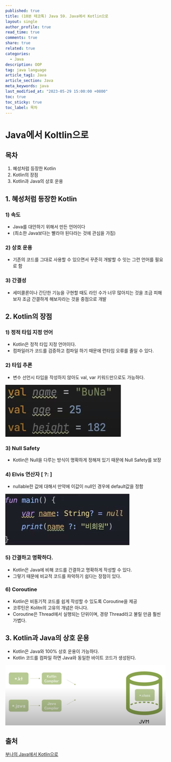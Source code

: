 ```yaml
---
published: true
title: (10분 테코톡) Java 59. Java에서 Kotlin으로
layout: single
author_profile: true
read_time: true
comments: true
share: true
related: true
categories:
  - Java
description: OOP
tag: java language
article_tag1: Java
article_section: Java
meta_keywords: java
last_modified_at: "2023-05-29 15:00:00 +0800"
toc: true
toc_sticky: true
toc_label: 목차
---
```


# Java에서 Koltlin으로

## 목차

1. 혜성처럼 등장한 Kotlin
2. Kotlin의 장점
3. Kotlin과 Java의 상호 운용

## 1. 혜성처럼 등장한 Kotlin

### 1) 속도

- Java를 대안하기 위해서 만든 언어이다
- (최소한 Java보다는 빨라야 된다라는 것에 관심을 가짐)

### 2) 상호 운용

- 기존의 코드를 그대로 사용할 수 있으면서 꾸준히 개발할 수 잇는 그런 언어를 필요로 함

### 3) 간결성

- 세미콜론이나 간단한 기능을 구현할 때도 라인 수가 너무 많아지는 것을 조금 피해보자 조금 간결하게 해보자라는 것을 중점으로 개발

## 2. Kotlin의 장점

### 1) 정적 타입 지정 언어

- Kotlin은 정적 타입 지정 언어이다.
- 컴파일러가 코드를 검증하고 컴파일 하기 때문에 런타임 오류를 줄일 수 있다.

### 2) 타입 추론

* 변수 선언시 타입을 작성하지 않아도 val, var 키워드만으로도 가능하다.

![alt](/assets/images/post/ComputerStudy/1027.png)

### 3) Null Safety

* Kotlin은 Null을 다루는 방식이 명확하게 정해져 있기 때문에 Null Safety를 보장

### 4) Elvis 연산자 [ ?: ]

* nullable한 값에 대해서 만약에 이값이 null인 경우에 default값을 정함

![alt](/assets/images/post/ComputerStudy/1028.png)

### 5) 간결하고 명확하다.

* Kotlin은 Java에 비해 코드를 간결하고 명확하게 작성할 수 있다.
* 그렇기 때문에 비교적 코드를 파악하기 쉽다는 장점이 있다.

### 6) Coroutine

* Kotlin은 비동기적 코드를 쉽게 작성할 수 있도록 Coroutine을 제공
* 코루틴은 Kolitn의 고유의 개념은 아니다.
* Coroutine은 Thread에서 실행되는 단위이며, 경량 Thread라고 불릴 만큼 훨씬 가볍다.

## 3. Kotlin과 Java의 상호 운용

* Kotlin은 Java와 100% 상호 운용이 가능하다.
* Kotlin 코드를 컴파일 하면 Java와 동일한 바이트 코드가 생성된다.

![alt](/assets/images/post/ComputerStudy/1029.png)

## 출처

<a href="https://www.youtube.com/watch?v=eA8e18ddSms">부나의 Java에서 Kotlin으로</a>



